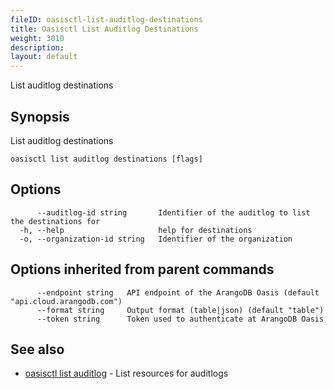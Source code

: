 ```yaml
---
fileID: oasisctl-list-auditlog-destinations
title: Oasisctl List Auditlog Destinations
weight: 3010
description: 
layout: default
---
```

List auditlog destinations

## Synopsis

List auditlog destinations

```
oasisctl list auditlog destinations [flags]
```

## Options

```
      --auditlog-id string       Identifier of the auditlog to list the destinations for
  -h, --help                     help for destinations
  -o, --organization-id string   Identifier of the organization
```

## Options inherited from parent commands

```
      --endpoint string   API endpoint of the ArangoDB Oasis (default "api.cloud.arangodb.com")
      --format string     Output format (table|json) (default "table")
      --token string      Token used to authenticate at ArangoDB Oasis
```

## See also

* [oasisctl list auditlog](oasisctl-list-auditlog)	 - List resources for auditlogs

